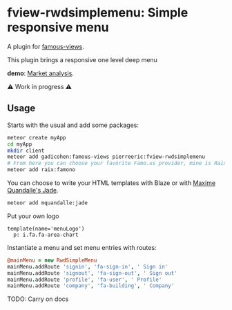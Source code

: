 # fview-rwdsimplemenu: Simple responsive menu
A plugin for [famous-views](http://famous-views.meteor.com).

This plugin brings a responsive one level deep menu

**demo**: [Market analysis](http://marketanalysis.meteor.com/).

:warning: Work in progress :warning:

## Usage
Starts with the usual and add some packages:
```bash
meteor create myApp
cd myApp
mkdir client
meteor add gadicohen:famous-views pierreeric:fview-rwdsimplemenu
# From here you can choose your favorite Famo.us provider, mine is Raix's one.
meteor add raix:famono
```

You can choose to write your HTML templates with Blaze or
with [Maxime Quandalle's Jade](https://github.com/mquandalle/meteor-jade).
```bash
meteor add mquandalle:jade
```

Put your own logo
```jade
template(name='menuLogo')
  p: i.fa.fa-area-chart
```

Instantiate a menu and set menu entries with routes:
```coffee
@mainMenu = new RwdSimpleMenu
mainMenu.addRoute 'signin', 'fa-sign-in', ' Sign in'
mainMenu.addRoute 'signout', 'fa-sign-out', ' Sign out'
mainMenu.addRoute 'profile', 'fa-user', ' Profile'
mainMenu.addRoute 'company', 'fa-building', ' Company'
```

TODO: Carry on docs

